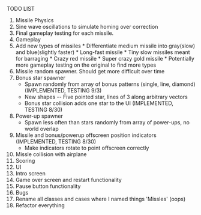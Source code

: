 TODO LIST

1. Missile Physics
  1. Sine wave oscillations to simulate homing over correction
  2. Final gameplay testing for each missile.
2. Gameplay
  1. Add new types of missiles
	* Differentiate medium missile into gray(slow) and blue(slightly faster)
    * Long-fast missile
	* Tiny slow missiles meant for barraging
	* Crazy red missile
	* Super crazy gold missile
	* Potentially more gameplay testing on the original to find more types
  2. Missile random spawner. Should get more difficult over time
  3. Bonus star spawner
     * Spawn randomly from array of bonus patterns (single, line, diamond) (IMPLEMENTED, TESTING 9/3)
	 * New shapes -- Five pointed star, lines of 3 along arbitrary vectors
	 * Bonus star collision adds one star to the UI (IMPLEMENTED, TESTING 8/30)
  4. Power-up spawner
	 * Spawn less often than stars randomly from array of power-ups, no world overlap
  5. Missile and bonus/powerup offscreen position indicators (IMPLEMENTED, TESTING 8/30)
     * Make indicators rotate to point offscreen correctly
  6. Missle collision with airplane
  7. Scoring
3. UI
  1. Intro screen
  2. Game over screen and restart functionality
  3. Pause button functionality
4. Bugs
  1. Rename all classes and cases where I named things 'Missles' (oops)
  2. Refactor everything
